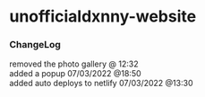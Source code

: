 # unofficialdxnny-website

### ChangeLog

removed the photo gallery @ 12:32 <br>
added a popup 07/03/2022 @18:50 <br>
added auto deploys to netlify 07/03/2022 @13:30

